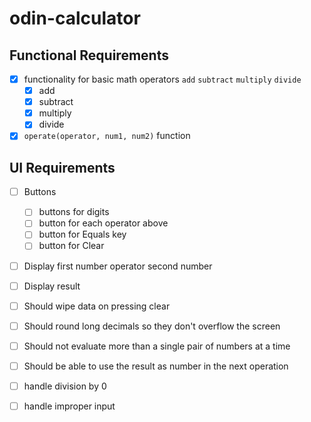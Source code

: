 # odin-calculator

## Functional Requirements
- [x] functionality for basic math operators `add` `subtract` `multiply` `divide`
  - [x] add
  - [x] subtract
  - [x] multiply
  - [x] divide
- [x] `operate(operator, num1, num2)` function

## UI Requirements
- [ ] Buttons
  - [ ] buttons for digits
  - [ ] button for each operator above
  - [ ] button for Equals key
  - [ ] button for Clear
- [ ] Display first number operator second number
- [ ] Display result

- [ ] Should wipe data on pressing clear
- [ ] Should round long decimals so they don't overflow the screen
- [ ] Should not evaluate more than a single pair of numbers at a time
- [ ] Should be able to use the result as number in the next operation
- [ ] handle division by 0
- [ ] handle improper input